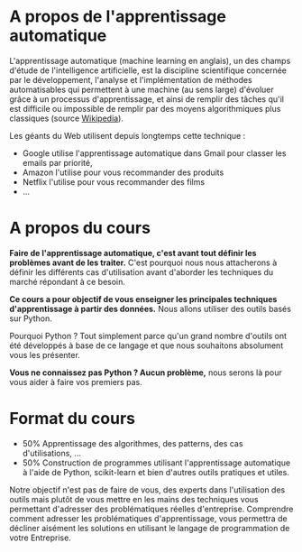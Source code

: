 # A propos de l'apprentissage automatique

L'apprentissage automatique (machine learning en anglais), un des champs d'étude de l'intelligence artificielle, est la discipline scientifique concernée par le développement, l'analyse et l'implémentation de méthodes automatisables qui permettent à une machine (au sens large) d'évoluer grâce à un processus d'apprentissage, et ainsi de remplir des tâches qu'il est difficile ou impossible de remplir par des moyens algorithmiques plus classiques (source [Wikipedia](https://fr.wikipedia.org/wiki/Apprentissage_automatique)).

Les géants du Web utilisent depuis longtemps cette technique :
* Google utilise l'apprentissage automatique dans Gmail pour classer les emails par priorité,
* Amazon l'utilise pour vous recommander des produits
* Netflix l'utilise pour vous recommander des films
* ...

# A propos du cours
**Faire de l'apprentissage automatique, c'est avant tout définir les problèmes avant de les traiter.**
C'est pourquoi nous nous attacherons à définir les différents cas d'utilisation avant d'aborder les techniques du marché répondant à ce besoin.

**Ce cours a pour objectif de vous enseigner les principales techniques d'apprentissage à partir des données.**
Nous allons utiliser des outils basés sur Python.

Pourquoi Python ? Tout simplement parce qu'un grand nombre d'outils ont été développés à base de ce langage et que nous souhaitons absolument vous les présenter.

**Vous ne connaissez pas Python ? Aucun problème,** nous serons là pour vous aider à faire vos premiers pas.

# Format du cours
* 50% Apprentissage des algorithmes, des patterns, des cas d'utilisations, ...
* 50% Construction de programmes utilisant l'apprentissage automatique à l'aide de Python, scikit-learn et bien d'autres outils pratiques et utiles.

Notre objectif n'est pas de faire de vous, des experts dans l'utilisation des outils mais plutôt de vous mettre en les mains des techniques vous permettant d'adresser des problématiques réelles d'entreprise. Comprendre comment adresser les problématiques d'apprentissage, vous permettra de décliner aisément les solutions en utilisant le langage de programmation de votre Entreprise.
